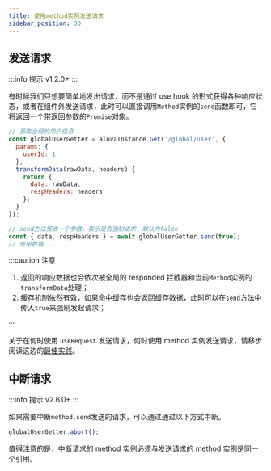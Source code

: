 ```yaml
---
title: 使用method实例发送请求
sidebar_position: 30
---
```


## 发送请求

:::info 提示
v1.2.0+
:::

有时候我们只想要简单地发出请求，而不是通过 use hook 的形式获得各种响应状态，或者在组件外发送请求，此时可以直接调用`Method`实例的`send`函数即可，它将返回一个带返回参数的`Promise`对象。

```javascript
// 获取全局的用户信息
const globalUserGetter = alovaInstance.Get('/global/user', {
  params: {
    userId: 1
  },
  transformData(rawData, headers) {
    return {
      data: rawData,
      respHeaders: headers
    };
  }
});

// send方法接收一个参数，表示是否强制请求，默认为false
const { data, respHeaders } = await globalUserGetter.send(true);
// 使用数据...
```

:::caution 注意

1. 返回的响应数据也会依次被全局的 responded 拦截器和当前`Method`实例的`transformData`处理；
2. 缓存机制依然有效，如果命中缓存也会返回缓存数据，此时可以在`send`方法中传入`true`来强制发起请求；

:::

关于在何时使用 `useRequest` 发送请求，何时使用 method 实例发送请求，请移步阅读这边的[最佳实践](/best-practice/skills)。

## 中断请求

:::info 提示
v2.6.0+
:::

如果需要中断`method.send`发送的请求，可以通过通过以下方式中断。

```javascript
globalUserGetter.abort();
```

值得注意的是，中断请求的 method 实例必须与发送请求的 method 实例是同一个引用。

